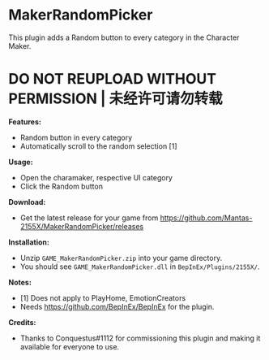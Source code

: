 # MakerRandomPicker

This plugin adds a Random button to every category in the Character Maker.  

# DO NOT REUPLOAD WITHOUT PERMISSION | 未经许可请勿转载

**Features:**  
* Random button in every category
* Automatically scroll to the random selection [1]

**Usage:**  
* Open the charamaker, respective UI category  
* Click the Random button

**Download:**  
* Get the latest release for your game from https://github.com/Mantas-2155X/MakerRandomPicker/releases  

**Installation:**  
* Unzip `GAME_MakerRandomPicker.zip` into your game directory.  
* You should see `GAME_MakerRandomPicker.dll` in `BepInEx/Plugins/2155X/`.  

**Notes:**
* [1] Does not apply to PlayHome, EmotionCreators
* Needs https://github.com/BepInEx/BepInEx for the plugin.

**Credits:**
* Thanks to Conquestus#1112 for commissioning this plugin and making it available for everyone to use.
